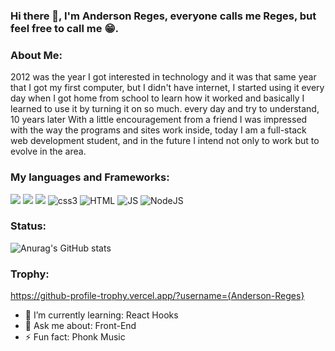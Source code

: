 ### Hi there 👋, I'm Anderson Reges, everyone calls me Reges, but feel free to call me 😁.

### About Me:

2012 was the year I got interested in technology and it was that same year that I got my first computer, but I didn't have internet, I started using it every day when I got home from school to learn how it worked and basically I learned to use it by turning it on so much. every day and try to understand, 10 years later With a little encouragement from a friend I was impressed with the way the programs and sites work inside, today I am a full-stack web development student, and in the future I intend not only to work but to evolve in the area.

### My languages and Frameworks:

<img src="https://img.shields.io/badge/Jest-C21325?style=for-the-badge&logo=jest&logoColor=white" /> <img src="https://img.shields.io/badge/React-20232A?style=for-the-badge&logo=react&logoColor=61DAFB" /> <img src="https://img.shields.io/badge/Redux-593D88?style=for-the-badge&logo=redux&logoColor=white" />
![css3]({https://img.shields.io/badge/CSS3-1572B6?style=for-the-badge&logo=css3&logoColor=white})
![HTML]({https://img.shields.io/badge/HTML5-E34F26?style=for-the-badge&logo=html5&logoColor=white})
![JS]({https://img.shields.io/badge/JavaScript-323330?style=for-the-badge&logo=javascript&logoColor=F7DF1E})
![NodeJS]({https://img.shields.io/badge/Node.js-339933?style=for-the-badge&logo=nodedotjs&logoColor=white})
  
### Status:

![Anurag's GitHub stats](https://github-readme-stats.vercel.app/api?username=Andeson-Reges&show_icons=true&theme=dark)

### Trophy:

  https://github-profile-trophy.vercel.app/?username={Anderson-Reges}

- 🌱 I’m currently learning: React Hooks
- 💬 Ask me about: Front-End
- ⚡ Fun fact: Phonk Music
